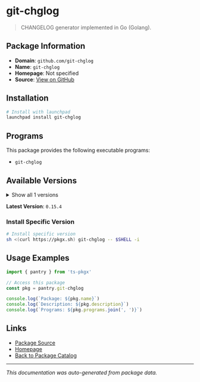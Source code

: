 # git-chglog

> CHANGELOG generator implemented in Go (Golang).

## Package Information

- **Domain**: `github.com/git-chglog`
- **Name**: `git-chglog`
- **Homepage**: Not specified
- **Source**: [View on GitHub](https://github.com/pkgxdev/pantry/tree/main/projects/github.com/git-chglog/package.yml)

## Installation

```bash
# Install with launchpad
launchpad install git-chglog
```

## Programs

This package provides the following executable programs:

- `git-chglog`

## Available Versions

<details>
<summary>Show all 1 versions</summary>

- `0.15.4`

</details>

**Latest Version**: `0.15.4`

### Install Specific Version

```bash
# Install specific version
sh <(curl https://pkgx.sh) git-chglog -- $SHELL -i
```

## Usage Examples

```typescript
import { pantry } from 'ts-pkgx'

// Access this package
const pkg = pantry.git-chglog

console.log(`Package: ${pkg.name}`)
console.log(`Description: ${pkg.description}`)
console.log(`Programs: ${pkg.programs.join(', ')}`)
```

## Links

- [Package Source](https://github.com/pkgxdev/pantry/tree/main/projects/github.com/git-chglog/package.yml)
- [Homepage](#)
- [Back to Package Catalog](../../package-catalog.md)

---

*This documentation was auto-generated from package data.*
